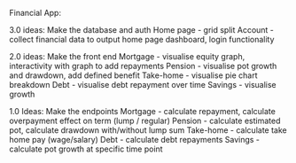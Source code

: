 Financial App:

3.0 ideas: Make the database and auth
Home page - grid split
Account - collect financial data to output home page dashboard, login functionality

2.0 ideas: Make the front end
Mortgage - visualise equity graph, interactivity with graph to add repayments
Pension - visualise pot growth and drawdown, add defined benefit
Take-home - visualise pie chart breakdown
Debt - visualise debt repayment over time
Savings - visualise growth

1.0 Ideas: Make the endpoints
Mortgage - calculate repayment, calculate overpayment effect on term (lump / regular)
Pension - calculate estimated pot, calculate drawdown with/without lump sum
Take-home - calculate take home pay (wage/salary)
Debt - calculate debt repayments
Savings - calculate pot growth at specific time point